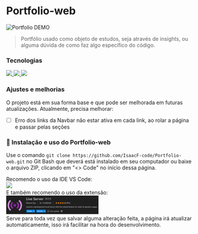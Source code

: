 # Portfolio-web

<img src="readme/portfolio gif.gif" alt="Portfolio DEMO">

> Portfólio usado como objeto de estudos, seja através de insights, ou alguma dúvida de como faz algo específico do código.

### Tecnologias
<a href="https://developer.mozilla.org/pt-BR/docs/Web/HTML" title="HTML" Alt="Logo do HTML">
  <img src="https://skillicons.dev/icons?i=html"/>
</a>
<a href="https://developer.mozilla.org/pt-BR/docs/Web/CSS" title="CSS" Alt="Logo do CSS">
  <img src="https://skillicons.dev/icons?i=css"/>
</a>
<a href="https://developer.mozilla.org/pt-BR/docs/Web/JavaScript" title="Javascript" Alt="Logo do Javascript">
  <img src="https://skillicons.dev/icons?i=js"/>
</a>

### Ajustes e melhorias

O projeto está em sua forma base e que pode ser melhorada em futuras atualizações. Atualmente, precisa melhorar:

- [ ] Erro dos links da Navbar não estar ativa em cada link, ao rolar a página e passar pelas seções

### 🚀 Instalação e uso do Portfolio-web

Use o comando ``` git clone https://github.com/IsaacF-code/Portfolio-web.git ``` no Git Bash que deverá está instalado em seu computador ou baixe o arquivo ZIP, clicando em "<> Code" no início dessa página.

Recomendo o uso da IDE VS Code:
<br>
<a href="https://code.visualstudio.com" title="Visual Studio Code" Alt="Logo do Visual Studio">
    <img src="https://skillicons.dev/icons?i=vscode"/> 
</a>
<br>
E também recomendo o uso da extensão:
<br>
<img src="readme/live-server.png">
<br>
Serve para toda vez que salvar alguma alteração feita, a página irá atualizar automaticamente, isso irá facilitar na hora do desenvolvimento.
